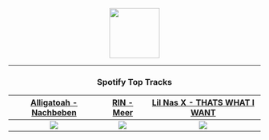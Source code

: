 <p align="center">
  <a href="https://www.tobiasmichael.de">
    <img src="https://tm-website-static.s3.eu-central-1.amazonaws.com/logo.png" width="100" height="100"/>
  </a>
</p>

---

<h3 align="center">Spotify Top Tracks</h3>

[Alligatoah - Nachbeben](https://open.spotify.com/track/11sK6e6vCnbIznpH3NfIFA)|[RIN - Meer](https://open.spotify.com/track/6n4doD1HuYzu2qzwY4sA5l)|[Lil Nas X - THATS WHAT I WANT](https://open.spotify.com/track/0e8nrvls4Qqv5Rfa2UhqmO)
:---:|:----:|:----:
<img src="https://i.scdn.co/image/ab67616d00001e025093acd5057e8b4f4f480475"/>|<img src="https://i.scdn.co/image/ab67616d00001e029db70e8a5bc2b6ef6614dea5"/>|<img src="https://i.scdn.co/image/ab67616d00001e02be82673b5f79d9658ec0a9fd"/>